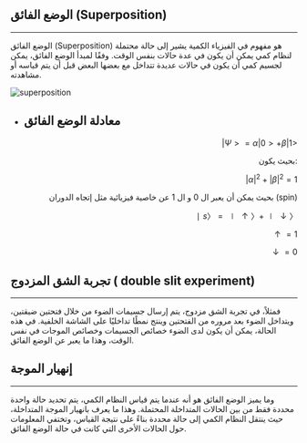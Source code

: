 ## الوضع الفائق (Superposition)
---

الوضع الفائق (Superposition) هو مفهوم في الفيزياء الكمية يشير إلى حالة محتملة لنظام كمي يمكن أن يكون في عدة حالات بنفس الوقت. وفقًا لمبدأ الوضع الفائق، يمكن لجسيم كمي أن يكون في حالات عديدة تتداخل مع بعضها البعض قبل أن يتم قياسه أو مشاهدته.


![superposition](~/images/superposition.gif) 



- ## معادلة الوضع الفائق

 <div align="right">

$|Ψ>= α|0>+β|1>$ 


بحيث يكون: 



$|α|^2+|β|^2=1$

بحيث يمكن أن يعبر ال 0 و ال 1 عن خاصية فيزيائية مثل إتجاه الدوران (spin) 


$∣s〉=∣↑〉+∣↓〉$

$↑=1$

$↓=0$

</div>

## تجربة الشق المزدوج ( double slit experiment) 
---
فمثلاً، في تجربة الشق مزدوج، يتم إرسال جسيمات الضوء من خلال فتحتين ضيقتين، ويتداخل الضوء بعد مروره من الفتحتين وينتج نمطًا تداخليًا على الشاشة الخلفية. في هذه الحالة، يمكن أن يكون لدى الضوء خصائص  الجسيمات وخصائص الموجات في نفس الوقت، وهذا ما يعبر عن الوضع الفائق.


## إنهيار الموجة
---

وما يميز الوضع الفائق هو أنه عندما يتم قياس النظام الكمي، يتم تحديد حالة واحدة محددة فقط من بين الحالات المتداخلة المحتملة. وهذا ما يعرف بانهيار الموجة المتداخلة، حيث ينتقل النظام الكمي إلى حالة محددة بناءً على نتيجة القياس، وتختفي المعلومات حول الحالات الأخرى التي كانت في حالة الوضع الفائق.











